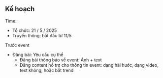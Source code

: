 
## Kế hoạch

Time:
- Tổ chức: 21 / 5 / 2025
- Truyền thông: bắt đầu từ 11/5 

Trước event

- Đăng bài: Yêu cầu cụ thể
	- Đăng bài thông báo về event: Ảnh + text
	- Đăng content hỗ trợ cho thông tin event: dạng hài hước, dạng video, text không, hoặc bắt trend
